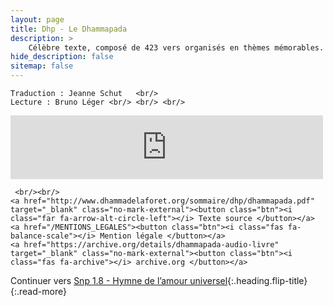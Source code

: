 ```yaml
---
layout: page
title: Dhp - Le Dhammapada
description: >
    Célèbre texte, composé de 423 vers organisés en thèmes mémorables. C'est le plus lu des textes originaux et il a été traduit de nombreuses fois dans de nombreuses langues. (1h.&nbsp;50min.)
hide_description: false
sitemap: false
---
```


<div class="center">

    Traduction : Jeanne Schut   <br/>
    Lecture : Bruno Léger <br/> <br/> <br/>

   <div class="holds-the-iframe">
<iframe src="https://anchor.fm/audio-sutta/embed/episodes/Dhammapada-e18na1r" height="102px" width="500px" frameborder="0" scrolling="no"></iframe>
    </div>
   
     <br/><br/>
    <a href="http://www.dhammadelaforet.org/sommaire/dhp/dhammapada.pdf" target="_blank" class="no-mark-external"><button class="btn"><i class="far fa-arrow-alt-circle-left"></i> Texte source </button></a>
    <a href="/MENTIONS_LEGALES"><button class="btn"><i class="fas fa-balance-scale"></i> Mention légale </button></a>
    <a href="https://archive.org/details/dhammapada-audio-livre" target="_blank" class="no-mark-external"><button class="btn"><i class="fas fa-archive"></i> archive.org </button></a>

</div>

Continuer vers [Snp 1.8 - Hymne de l’amour universel](/Snp1.8.md){:.heading.flip-title}
{:.read-more}


